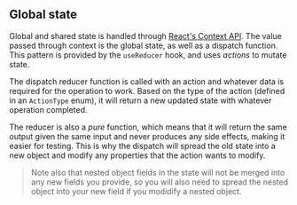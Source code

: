 ## Global state

Global and shared state is handled through [React's Context API](https://reactjs.org/docs/context.html). The value passed through context is the global state, as well as a dispatch function. This pattern is provided by the `useReducer` hook, and uses _actions_ to mutate state.

The dispatch reducer function is called with an action and whatever data is required for the operation to work. Based on the type of the action (defined in an `ActionType` enum), it will return a new updated state with whatever operation completed.

The reducer is also a _pure_ function, which means that it will return the same output given the same input and never produces any side effects, making it easier for testing. This is why the dispatch will spread the old state into a new object and modify any properties that the action wants to modify.

> Note also that nested object fields in the state will not be merged into any new fields you provide, so you will also need to spread the nested object into your new field if you modidify a nested object.
